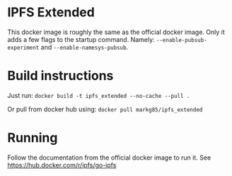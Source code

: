 # IPFS Extended
This docker image is roughly the same as the official docker image.
Only it adds a few flags to the startup command. Namely: `--enable-pubsub-experiment` and `--enable-namesys-pubsub`.

# Build instructions
Just run:
`docker build -t ipfs_extended --no-cache --pull .`

Or pull from docker hub using:
`docker pull markg85/ipfs_extended`

# Running
Follow the documentation from the official docker image to run it.
See https://hub.docker.com/r/ipfs/go-ipfs

